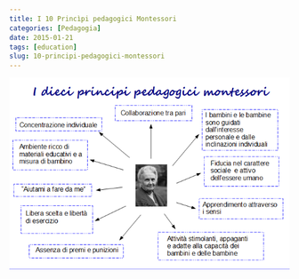 ```yaml
---
title: I 10 Princìpi pedagogici Montessori
categories: [Pedagogia]
date: 2015-01-21
tags: [education]
slug: 10-principi-pedagogici-montessori
---
```


![](./principi-pedagogici-montessori.png)
